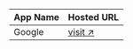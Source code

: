
| App Name  | Hosted URL                                                    |
| --------- | ------------------------------------------------------------- |
| Google    | [visit ↗](https://clone-d1ff9.web.app/)                       |

